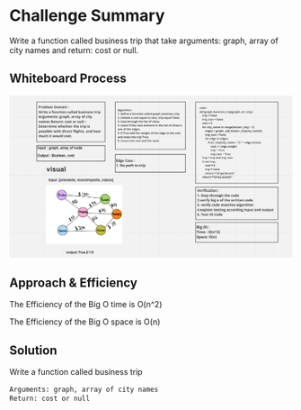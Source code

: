# Challenge Summary

Write a function called business trip that take arguments: graph, array of city names and return: cost or null.

## Whiteboard Process

![code37](code37.PNG)

## Approach & Efficiency

The Efficiency of the Big O time is O(n^2)

The Efficiency of the Big O space is O(n)

## Solution

Write a function called business trip

    Arguments: graph, array of city names
    Return: cost or null
